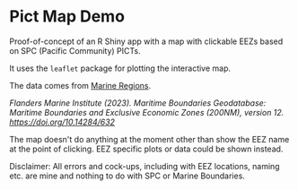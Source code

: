 # Pict Map Demo
Proof-of-concept of an R Shiny app with a map with clickable EEZs based on SPC (Pacific Community) PICTs.

It uses the `leaflet` package for plotting the interactive map.

The data comes from [Marine Regions](https://www.marineregions.org).

*Flanders Marine Institute (2023). Maritime Boundaries Geodatabase: Maritime Boundaries and Exclusive Economic Zones (200NM), version 12. https://doi.org/10.14284/632*

The map doesn't do anything at the moment other than show the EEZ name at the point of clicking.
EEZ specific plots or data could be shown instead.

Disclaimer: All errors and cock-ups, including with EEZ locations, naming etc. are mine and nothing to do with SPC or Marine Boundaries.

